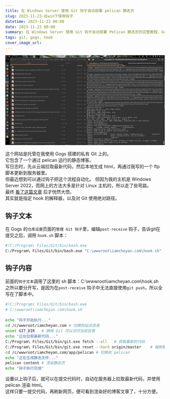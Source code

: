 ```yaml
---
title: 在 Windows Server 使用 Git 钩子自动部署 pelican 静态页
slug: 2023-11-23-在win下使用钩子
datetime: 2023-11-23 00:00
date: 2023-11-23 00:00
summary: 在 Windows Server 使用 Git 钩子自动部署 Pelican 静态页的完整教程，Gogs 私有 Git 服务器的自动化部署方案。
tags: git, gogs, hook
cover_image_url: 
---
```

![在 Windows Server 使用 Git 钩子自动部署 pelican 静态页](<../assets/2023/2023-11-24 11-02-31屏幕截图.png>)
<!--more-->

这个网站是托管在我使用 Gogs 搭建的私有 Git 上的。  
它包含了一个通过 pelican 运行的静态博客。  
写日志时，先从云端拉取最新代码，然后本地生成 html，再通过我写的一个 ftp 脚本更新到服务器里。  
但最近想到可以通过钩子把这个流程自动化。 
但因为我的主机是 Windows Server 2022，而网上的方法大多是针对 Linux 主机的，所以走了些弯路。  
最终 [看了这篇文章](https://www.tygertec.com/git-hooks-practical-uses-windows/) 后才恍然大悟。   
其实就是指定 hook 的解释器，以及对 Git 使用绝对路径。 


## 钩子文本
在 Gogs 的`仓库设置`页面的`管理 Git 钩子`里，编辑`post-receive` 钩子，告诉git在提交之后，调用 `hook.sh` 脚本：
```bash
#!C:/Program\ Files/Git/bin/bash.exe
C:/Program\ Files/Git/bin/bash.exe "C:\wwwroot\iamcheyan.com\hook.sh"
```

## 钩子内容
前面的`钩子文本`调用了这里的 sh 脚本：C:\wwwroot\iamcheyan.com\hook.sh  
之所以要分开写，是因为在`post-receive` 钩子中无法直接使用`git push`，所以全写在了脚本中。

```bash
#!C:/Program\ Files/Git/bin/bash.exe
# C:\wwwroot\iamcheyan.com\hook.sh

echo "钩子开始执行..."
cd /c/wwwroot/iamcheyan.com # 切换到站点目录
unset GIT_DIR   # 确保 Git 可以访问当前目录
echo "正在拉取最新代码..."
C:/Program\ Files/Git/bin/git.exe fetch --all   # 获取最新的代码
C:/Program\ Files/Git/bin/git.exe reset --hard origin/master    # 强制覆盖本地
cd /c/wwwroot/iamcheyan.com/app/pelican # 切换到 pelican
echo "正在生成静态文件..."
pelican content # 渲染静态页
echo "钩子执行完成"
```

设置以上钩子后，就可以在提交代码时，自动在服务器上拉取最新代码，并使用 pelican 渲染 html。  
这样只要一提交代码，再刷新网页，便可看到渲染好的博客文章了，十分方便。